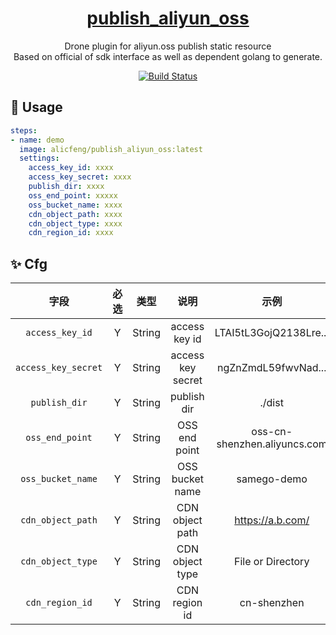 <h1 align="center">
    <a href="https://github.com/alicfeng/publish_aliyun_oss">
        publish_aliyun_oss
    </a>
</h1>
<p align="center">
    Drone plugin for aliyun.oss publish static resource
     <br>
    Based on official of sdk interface as well as dependent golang to generate.
</p>
<p align="center">
    <a href="https://travis-ci.com/github/alicfeng/publish_aliyun_oss">
        <img src="https://travis-ci.com/alicfeng/publish_aliyun_oss.svg?branch=master" alt="Build Status">
    </a>
</p>


## 🚀 Usage

```yaml
steps:
- name: demo
  image: alicfeng/publish_aliyun_oss:latest
  settings:
    access_key_id: xxxx
    access_key_secret: xxxx
    publish_dir: xxxx
    oss_end_point: xxxxx
    oss_bucket_name: xxxx
    cdn_object_path: xxxx
    cdn_object_type: xxxx
    cdn_region_id: xxxx
```



## ✨ Cfg

|        字段         | 必选 |  类型  |       说明        |             示例             |
| :-----------------: | :--: | :----: | :---------------: | :--------------------------: |
|   `access_key_id`   |  Y   | String |   access key id   |    LTAI5tL3GojQ2138Lre...    |
| `access_key_secret` |  Y   | String | access key secret |     ngZnZmdL59fwvNad...      |
|    `publish_dir`    |  Y   | String |    publish dir    |            ./dist            |
|   `oss_end_point`   |  Y   | String |   OSS end point   | oss-cn-shenzhen.aliyuncs.com |
|  `oss_bucket_name`  |  Y   | String |  OSS bucket name  |         samego-demo          |
|  `cdn_object_path`  |  Y   | String |  CDN object path  |       https://a.b.com/       |
|  `cdn_object_type`  |  Y   | String |  CDN object type  |      File or Directory       |
|   `cdn_region_id`   |  Y   | String |   CDN region id   |         cn-shenzhen          |


